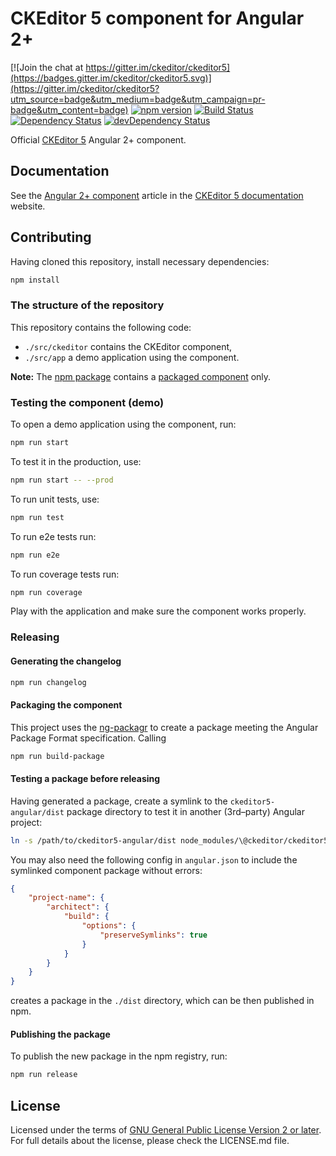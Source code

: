 # CKEditor 5 component for Angular 2+

[![Join the chat at https://gitter.im/ckeditor/ckeditor5](https://badges.gitter.im/ckeditor/ckeditor5.svg)](https://gitter.im/ckeditor/ckeditor5?utm_source=badge&utm_medium=badge&utm_campaign=pr-badge&utm_content=badge)
[![npm version](https://badge.fury.io/js/%40ckeditor%2Fckeditor5-angular.svg)](https://www.npmjs.com/package/@ckeditor/ckeditor5-angular)
[![Build Status](https://travis-ci.org/ckeditor/ckeditor5-angular.svg?branch=master)](https://travis-ci.org/ckeditor/ckeditor5-angular)
<br>
[![Dependency Status](https://david-dm.org/ckeditor/ckeditor5-angular/status.svg)](https://david-dm.org/ckeditor/ckeditor5-angular)
[![devDependency Status](https://david-dm.org/ckeditor/ckeditor5-angular/dev-status.svg)](https://david-dm.org/ckeditor/ckeditor5-angular?type=dev)

Official [CKEditor 5](https://ckeditor.com/ckeditor-5/) Angular 2+ component.

## Documentation

See the [Angular 2+ component](https://ckeditor.com/docs/ckeditor5/latest/builds/guides/integration/frameworks/angular.html) article in the [CKEditor 5 documentation](https://ckeditor.com/docs/ckeditor5/latest) website.

## Contributing

Having cloned this repository, install necessary dependencies:

```bash
npm install
```

### The structure of the repository

This repository contains the following code:

* `./src/ckeditor` contains the CKEditor component,
* `./src/app` a demo application using the component.

**Note:** The [npm package](https://www.npmjs.com/package/@ckeditor/ckeditor5-angular) contains a [packaged component](#packaging-the-component) only.

### Testing the component (demo)

To open a demo application using the component, run:

```bash
npm run start
```

To test it in the production, use:

```bash
npm run start -- --prod
```

To run unit tests, use:

```bash
npm run test
```

To run e2e tests run:

```bash
npm run e2e
```

To run coverage tests run:

```bash
npm run coverage
```

Play with the application and make sure the component works properly.

### Releasing

#### Generating the changelog

```bash
npm run changelog
```

#### Packaging the component

This project uses the [ng-packagr](https://www.npmjs.com/package/ng-packagr) to create a package meeting the Angular Package Format specification. Calling

```bash
npm run build-package
```

#### Testing a package before releasing

Having generated a package, create a symlink to the `ckeditor5-angular/dist` package directory to test it in another (3rd–party) Angular project:

```bash
ln -s /path/to/ckeditor5-angular/dist node_modules/\@ckeditor/ckeditor5-angular
```

You may also need the following config in `angular.json` to include the symlinked component package without errors:

```json
{
	"project-name": {
		"architect": {
			"build": {
				"options": {
					"preserveSymlinks": true
				}
			}
		}
	}
}
```

creates a package in the `./dist` directory, which can be then published in npm.

#### Publishing the package

To publish the new package in the npm registry, run:

```bash
npm run release
```

## License

Licensed under the terms of [GNU General Public License Version 2 or later](http://www.gnu.org/licenses/gpl.html). For full details about the license, please check the LICENSE.md file.
